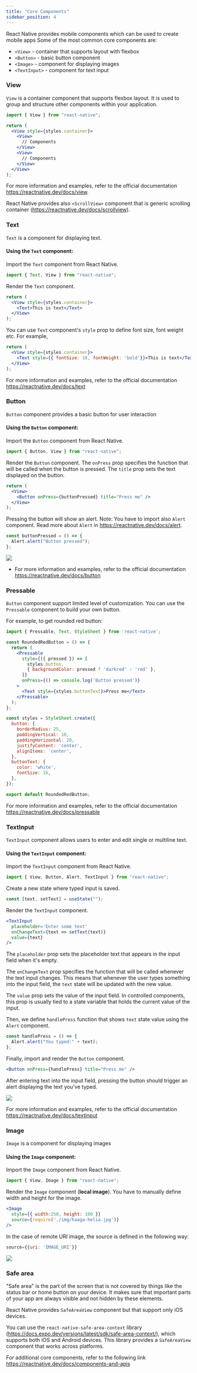 ```yaml
---
title: "Core Components"
sidebar_position: 4
---
```

React Native provides mobile components which can be used to create mobile apps
Some of the most common core components are:
- `<View>` - container that supports layout with flexbox
- `<Button>` - basic button component
- `<Image>` - component for displaying images
- `<TextInput>` - component for text input

### View 
`View` is a container component that supports flexbox layout. It is used to group and structure other components within your application. 

```jsx
import { View } from "react-native";

return (
  <View style={styles.container}>
    <View>
      // Components
    </View>
    <View>
      // Components
    </View>
  </View>
);
```
For more information and examples, refer to the official documentation https://reactnative.dev/docs/view. 

React Native provides also `<ScrollView>` component that is generic scrolling container (https://reactnative.dev/docs/scrollview).

### Text
`Text` is a component for displaying text.

#### Using the `Text` component:
Import the `Text` component from React Native.

```js
import { Text, View } from "react-native";
```
Render the `Text` component.
```jsx
return (
  <View style={styles.container}>
    <Text>This is text</Text>
  </View>
);
```
You can use `Text` component's `style` prop to define font size, font weight etc. For example,

```jsx
return (
  <View style={styles.container}>
    <Text style={{ fontSize: 18, fontWeight: 'bold'}}>This is text</Text>
  </View>
);
```

For more information and examples, refer to the official documentation https://reactnative.dev/docs/text

### Button
`Button` component provides a basic button for user interaction

#### Using the `Button` component:
Import the `Button` component from React Native.
```js
import { Button, View } from "react-native";
```
Render the `Button` component.  The `onPress` prop specifies the function that will be called when the button is pressed. The `title` prop sets the text displayed on the button. 

```jsx
return (
  <View>
    <Button onPress={buttonPressed} title="Press me" />
  </View>
);
```
Pressing the button will show an alert. Note: You have to import also `Alert` component. Read more about `Alert` in https://reactnative.dev/docs/alert. 
```js
const buttonPressed = () => {
  Alert.alert("Button pressed");
};
```
![](img/button.png)

- For more information and examples, refer to the official documentation https://reactnative.dev/docs/button

### Pressable
`Button` component support limited level of customization. You can use the `Pressable` component to build your own button.

For example, to get rounded red button:
```jsx
import { Pressable, Text, StyleSheet } from 'react-native';

const RoundedRedButton = () => {
  return (
    <Pressable
      style={({ pressed }) => [
        styles.button,
        { backgroundColor: pressed ? 'darkred' : 'red' },
      ]}
      onPress={() => console.log('Button pressed')}
    >
      <Text style={styles.buttonText}>Press me</Text>
    </Pressable>
  );
};

const styles = StyleSheet.create({
  button: {
    borderRadius: 25,
    paddingVertical: 10,
    paddingHorizontal: 20,
    justifyContent: 'center',
    alignItems: 'center',
  },
  buttonText: {
    color: 'white',
    fontSize: 16,
  },
});

export default RoundedRedButton;

```
For more information and examples, refer to the official documentation https://reactnative.dev/docs/pressable

### TextInput
`TextInput` component allows users to enter and edit single or multiline text.

#### Using the `TextInput` component:
Import the `TextInput` component from React Native.

```js
import { View, Button, Alert, TextInput } from "react-native";
```
Create a new state where typed input is saved.
```js
const [text, setText] = useState("");
```
Render the `TextInput` component.
```jsx
<TextInput
  placeholder='Enter some text'
  onChangeText={text => setText(text)} 
  value={text} 
/>
```
The `placeholder` prop sets the placeholder text that appears in the input field when it's empty. 

The `onChangeText` prop specifies the function that will be called whenever the text input changes. This means that whenever the user types something into the input field, the `text` state will be updated with the new value. 

The `value` prop sets the value of the input field. In controlled components, this prop is usually tied to a state variable that holds the current value of the input.

Then, we define `handlePress` function that shows `text` state value using the `Alert` component.

```js
const handlePress = () => {
  Alert.alert("You typed:" + text);
};
```
Finally, import and render the `Button` component.
```jsx
<Button onPress={handlePress} title="Press me" />
```
After entering text into the input field, pressing the button should trigger an alert displaying the text you've typed.

![](img/textinput.png)

For more information and examples, refer to the official documentation https://reactnative.dev/docs/textinput

### Image
`Image` is a component for displaying images

#### Using the `Image` component:
Import the `Image` component from React Native.

```js
import { View, Image } from "react-native";
```
Render the `Image` component (**local image**). You have to manually define width and height for the image.

```jsx
<Image
  style={{ width:250, height: 100 }}
  source={require('./img/haaga-helia.jpg')} 
/>
```
In the case of remote URI image, the source is defined in the following way:
```jsx
source={{uri: 'IMAGE_URI'}}
```

![](img/image.png)

### Safe area

"Safe area" is the part of the screen that is not covered by things like the status bar or home button on your device. It makes sure that important parts of your app are always visible and not hidden by these elements.

React Native provides `SafeAreaView` component  but that support only iOS devices.

You can use the `react-native-safe-area-context` library (https://docs.expo.dev/versions/latest/sdk/safe-area-context/), which supports both iOS and Android devices. This library provides a `SafeAreaView` component that works across platforms.

For additional core components, refer to the following link https://reactnative.dev/docs/components-and-apis